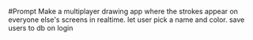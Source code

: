 #Prompt
Make a multiplayer drawing app where the strokes appear on everyone else's screens in realtime. let user pick a name and color. save users to db on login`
`


